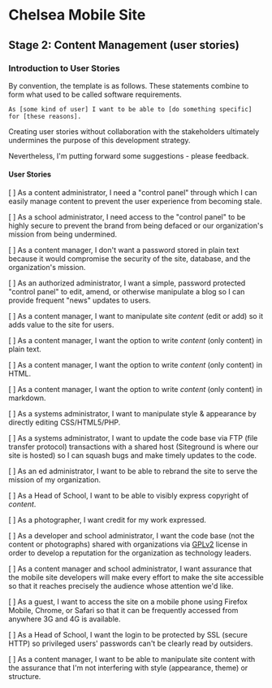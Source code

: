 # Chelsea Mobile Site

## Stage 2: Content Management (user stories)

### Introduction to User Stories

By convention, the template is as follows. These statements combine to form what used to be called software requirements.

	As [some kind of user] I want to be able to [do something specific] for [these reasons].

Creating user stories without collaboration with the stakeholders ultimately undermines the purpose of this development strategy.

Nevertheless, I'm putting forward some suggestions - please feedback.

#### User Stories

[ ] As a content administrator, I need a "control panel" through which I can easily manage content to prevent the user experience from becoming stale.

[ ] As a school administrator, I need access to the "control panel" to be highly secure to prevent the brand from being defaced or our organization's mission from being undermined.

[ ] As a content manager, I don't want a password stored in plain text because it would compromise the security of the site, database, and the organization's mission.

[ ] As an authorized administrator, I want a simple, password protected "control panel" to edit, amend, or otherwise manipulate a blog so I can provide frequent "news" updates to users.

[ ] As a content manager, I want to manipulate site *content* (edit or add) so it adds value to the site for users.

[ ] As a content manager, I want the option to write *content* (only content) in plain text.

[ ] As a content manager, I want the option to write *content* (only content) in HTML.

[ ] As a content manager, I want the option to write *content* (only content) in markdown.

[ ] As a systems administrator, I want to manipulate style & appearance by directly editing CSS/HTML5/PHP.

[ ] As a systems administrator, I want to update the code base via FTP (file transfer protocol) transactions with a shared host (Siteground is where our site is hosted) so I can squash bugs and make timely updates to the code.

[ ] As an ed administrator, I want to be able to rebrand the site to serve the mission of my organization.

[ ] As a Head of School, I want to be able to visibly express copyright of *content*.

[ ] As a photographer, I want credit for my work expressed.

[ ] As a developer and school administrator, I want the code base (not the content or photographs) shared with organizations via [GPLv2](http://www.gnu.org/licenses/gpl-2.0.html) license in order to develop a reputation for the organization as technology leaders.

[ ] As a content manager and school administrator, I want assurance that the mobile site developers will make every effort to make the site accessible so that it reaches precisely the audience whose attention we'd like.

[ ] As a guest, I want to access the site on a mobile phone using Firefox Mobile, Chrome, or Safari so that it can be frequently accessed from anywhere 3G and 4G is available.

[ ] As a Head of School, I want the login to be protected by SSL (secure HTTP) so privileged users' passwords can't be clearly read by outsiders.

[ ] As a content manager, I want to be able to manipulate site content with the assurance that I'm not interfering with style (appearance, theme) or structure.




